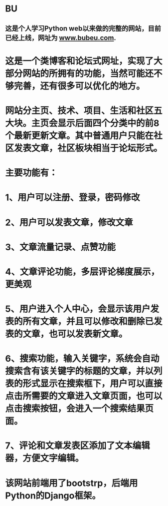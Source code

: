 # BU

## 这是个人学习Python web以来做的完整的网站，目前已经上线，网址为 www.bubeu.com.
# 这是一个类博客和论坛式网址，实现了大部分网站的所拥有的功能，当然可能还不够完善，还有很多可以优化的地方。
# 网站分主页、技术、项目、生活和社区五大块。主页会显示后面四个分类中的前8个最新更新文章。其中普通用户只能在社区发表文章，社区板块相当于论坛形式。
# 主要功能有：
# 1、用户可以注册、登录，密码修改
# 2、用户可以发表文章，修改文章
# 3、文章流量记录、点赞功能
# 4、文章评论功能，多层评论梯度展示，更美观
# 5、用户进入个人中心，会显示该用户发表的所有文章，并且可以修改和删除已发表的文章，也可以发表新文章。
# 6、搜索功能，输入关键字，系统会自动搜索含有该关键字的标题的文章，并以列表的形式显示在搜索框下，用户可以直接点击所需要的文章进入文章页面，也可以点击搜索按钮，会进入一个搜索结果页面。
# 7、评论和文章发表区添加了文本编辑器，方便文字编辑。

# 该网站前端用了bootstrp，后端用Python的Django框架。
